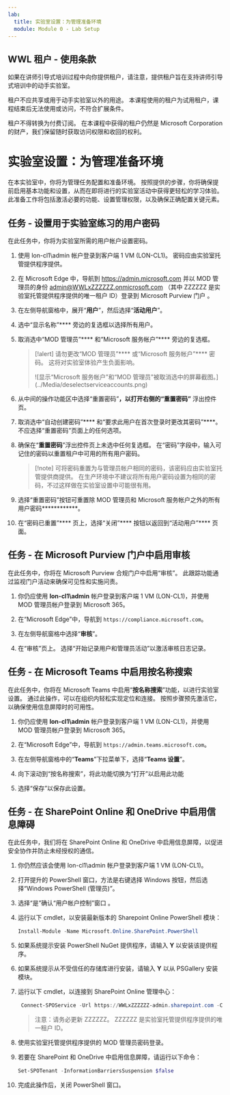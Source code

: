 ```yaml
---
lab:
  title: 实验室设置：为管理准备环境
  module: Module 0 - Lab Setup
---
```


## WWL 租户 - 使用条款

如果在讲师引导式培训过程中向你提供租户，请注意，提供租户旨在支持讲师引导式培训中的动手实验室。

租户不应共享或用于动手实验室以外的用途。 本课程使用的租户为试用租户，课程结束后无法使用或访问，不符合扩展条件。

租户不得转换为付费订阅。 在本课程中获得的租户仍然是 Microsoft Corporation 的财产，我们保留随时获取访问权限和收回的权利。

# 实验室设置：为管理准备环境

在本实验室中，你将为管理任务配置和准备环境。 按照提供的步骤，你将确保提前启用基本功能和设置，从而在即将进行的实验室活动中获得更轻松的学习体验。 此准备工作将包括激活必要的功能、设置管理权限，以及确保正确配置关键元素。

## 任务 - 设置用于实验室练习的用户密码

在此任务中，你将为实验室所需的用户帐户设置密码。

1. 使用 lon-cl1\admin 帐户登录到客户端 1 VM (LON-CL1)。 密码应由实验室托管提供程序提供。

1. 在 Microsoft Edge 中，导航到 https://admin.microsoft.com 并以 MOD 管理员的身份 admin@WWLxZZZZZZ.onmicrosoft.com （其中 ZZZZZZ 是实验室托管提供程序提供的唯一租户 ID）登录到 Microsoft Purview 门户 。

1. 在左侧导航窗格中，展开“**用户**”，然后选择“**活动用户**”。

1. 选中“显示名称”**** 旁边的复选框以选择所有用户。

1. 取消选中“MOD 管理员”**** 和“Microsoft 服务帐户”**** 旁边的复选框。

    >[!alert] 请勿更改“MOD 管理员”**** 或“Microsoft 服务帐户”**** 密码。 这将对实验室体验产生负面影响。
    ><p>
    > ![显示“Microsoft 服务帐户”和“MOD 管理员”被取消选中的屏幕截图。](../Media/deselectserviceaccounts.png)

1. 从中间的操作功能区中选择“重置密码”****，以打开右侧的“重置密码”**** 浮出控件页。

1. 取消选中“自动创建密码”**** 和“要求此用户在首次登录时更改其密码”****。 不应选择“重置密码”页面上的任何选项。

1. 确保在“**重置密码**”浮出控件页上未选中任何复选框。 在“密码”字段中，输入可记住的密码以重置租户中可用的所有用户密码。

    >[!note] 可将密码重置为与管理员帐户相同的密码，该密码应由实验室托管提供商提供。 在生产环境中不建议将所有用户密码设置为相同的密码，不过这样做在实验室设置中可能很有用。

1. 选择“重置密码”按钮可重置除 MOD 管理员和 Microsoft 服务帐户之外的所有用户密码************。

1. 在“密码已重置”**** 页上，选择“关闭”**** 按钮以返回到“活动用户”**** 页面。

## 任务 - 在 Microsoft Purview 门户中启用审核

在此任务中，你将在 Microsoft Purview 合规门户中启用“审核”。 此跟踪功能通过监视门户活动来确保可见性和实施问责。

1. 你仍应使用 **lon-cl1\admin** 帐户登录到客户端 1 VM (LON-CL1)，并使用 MOD 管理员帐户登录到 Microsoft 365。

1. 在“Microsoft Edge”中，导航到 `https://compliance.microsoft.com`。

1. 在左侧导航窗格中选择“**审核**”。

1. 在“审核”页上。 选择“开始记录用户和管理员活动”以激活审核日志记录。

## 任务 - 在 Microsoft Teams 中启用按名称搜索

在此任务中，你将在 Microsoft Teams 中启用“**按名称搜索**”功能，以进行实验室设置。 通过此操作，可以在组织内轻松实现定位和连接。 按照步骤预先激活它，以确保使用信息屏障时的可用性。

1. 你仍应使用 **lon-cl1\admin** 帐户登录到客户端 1 VM (LON-CL1)，并使用 MOD 管理员帐户登录到 Microsoft 365。

1. 在“Microsoft Edge”中，导航到 `https://admin.teams.microsoft.com`。

1. 在左侧导航窗格中的“**Teams**”下拉菜单下，选择“**Teams 设置**”。

1. 向下滚动到“按名称搜索”，将此功能切换为“打开”以启用此功能

1. 选择“保存”以保存此设置。

## 任务 - 在 SharePoint Online 和 OneDrive 中启用信息障碍

在此任务中，我们将在 SharePoint Online 和 OneDrive 中启用信息屏障，以促进安全协作并防止未经授权的通信。

1. 你仍然应该会使用 lon-cl1\admin 帐户登录到客户端 1 VM (LON-CL1)。

1. 打开提升的 PowerShell 窗口，方法是右键选择 Windows 按钮，然后选择“Windows PowerShell (管理员)”。

1. 选择“是”确认“用户帐户控制”窗口 。

1. 运行以下 cmdlet，以安装最新版本的 Sharepoint Online PowerShell 模块：

    ```powershell
    Install-Module -Name Microsoft.Online.SharePoint.PowerShell
    ```

1. 如果系统提示安装 PowerShell NuGet 提供程序，请输入 **Y** 以安装该提供程序。

1. 如果系统提示从不受信任的存储库进行安装，请输入 **Y** 以从 PSGallery 安装模块。

1. 运行以下 cmdlet，以连接到 SharePoint Online 管理中心：

    ```powershell
     Connect-SPOService -Url https://WWLxZZZZZZ-admin.sharepoint.com -Credential admin@WWLxZZZZZZ.onmicrosoft.com
    ```

    >注意：请务必更新 ZZZZZZ。 ZZZZZZ 是实验室托管提供程序提供的唯一租户 ID。

1. 使用实验室托管提供程序提供的 MOD 管理员密码登录。

1. 若要在 SharePoint 和 OneDrive 中启用信息屏障，请运行以下命令：

    ```powershell
    Set-SPOTenant -InformationBarriersSuspension $false
    ```

1. 完成此操作后，关闭 PowerShell 窗口。
